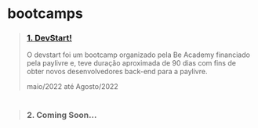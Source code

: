 # bootcamps

 >### [1. DevStart!](https://github.com/Elivandro/bootcamps/tree/main/DevStart!/README.md) 
>O devstart foi um bootcamp organizado pela Be Academy financiado pela paylivre e, teve duração aproximada de 90 dias com fins de obter novos desenvolvedores back-end para a paylivre.
>
>maio/2022 até Agosto/2022

#
>### 2. Coming Soon...